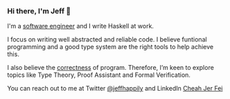 ### Hi there, I'm Jeff 👋

I'm a [software engineer](https://resume-jeffhappily.s3.amazonaws.com/jeff.pdf) and I write Haskell at work.

I focus on writing well abstracted and reliable code. I believe funtional programming and a good type system are the right tools to help achieve this.

I also believe the [correctness](https://en.wikipedia.org/wiki/Correctness_(computer_science)) of program. Therefore, I’m keen to explore topics like Type Theory, Proof Assistant and Formal Verification.

You can reach out to me at Twitter [@jeffhappily](https://twitter.com/jeffhappily) and LinkedIn [Cheah Jer Fei](https://www.linkedin.com/in/jer-fei-cheah-98b06b109/)
